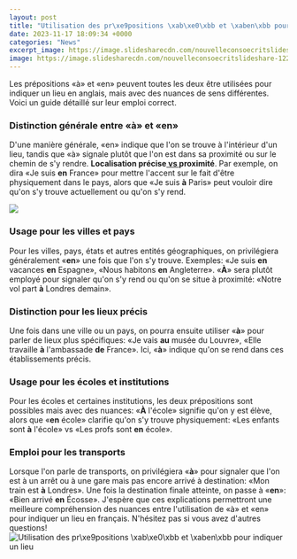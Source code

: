 ```yaml
---
layout: post
title: "Utilisation des pr\xe9positions \xab\xe0\xbb et \xaben\xbb pour indiquer un lieu"
date: 2023-11-17 18:09:34 +0000
categories: "News"
excerpt_image: https://image.slidesharecdn.com/nouvelleconsoecritslideshare-1228142115464107-9/95/lmergence-dune-nouvelle-consommation-une-nouvelle-donne-pour-les-marques-34-728.jpg?cb=1232613693
image: https://image.slidesharecdn.com/nouvelleconsoecritslideshare-1228142115464107-9/95/lmergence-dune-nouvelle-consommation-une-nouvelle-donne-pour-les-marques-34-728.jpg?cb=1232613693
---
```


Les prépositions «à» et «en» peuvent toutes les deux être utilisées pour indiquer un lieu en anglais, mais avec des nuances de sens différentes. Voici un guide détaillé sur leur emploi correct.
### Distinction générale entre «à» et «en» 
D'une manière générale, «en» indique que l'on se trouve à l'intérieur d'un lieu, tandis que «à» signale plutôt que l'on est dans sa proximité ou sur le chemin de s'y rendre. **Localisation précise[ vs ](https://ustoday.github.io/2024-01-08-comparaison-de-la-vie-en-suisse-et-en-autriche/)proximité**. Par exemple, on dira «Je suis **en** France» pour mettre l'accent sur le fait d'être physiquement dans le pays, alors que «Je suis **à** Paris» peut vouloir dire qu'on s'y trouve actuellement ou qu'on s'y rend.

![](https://image.slidesharecdn.com/6-valorisationinternet-121005053725-phpapp02/95/6valorisation-internet-4-728.jpg?cb=1349415515)
### Usage pour les villes et pays 
Pour les villes, pays, états et autres entités géographiques, on privilégiera généralement «**en**» une fois que l'on s'y trouve. Exemples: «Je suis **en** vacances **en** Espagne», «Nous habitons **en** Angleterre». «**À**» sera plutôt employé pour signaler qu'on s'y rend ou qu'on se situe à proximité: «Notre vol part **à** Londres demain».
### Distinction pour les lieux précis 
Une fois dans une ville ou un pays, on pourra ensuite utiliser «**à**» pour parler de lieux plus spécifiques: «Je vais **au** musée du Louvre», «Elle travaille **à** l'ambassade **de** France». Ici, «**à**» indique qu'on se rend dans ces établissements précis.
### Usage pour les écoles et institutions 
Pour les écoles et certaines institutions, les deux prépositions sont possibles mais avec des nuances: «**À** l'école» signifie qu'on y est élève, alors que «**en** école» clarifie qu'on s'y trouve physiquement: «Les enfants sont **à** l'école» vs «Les profs sont **en** école». 
### Emploi pour les transports
Lorsque l'on parle de transports, on privilégiera «**à**» pour signaler que l'on est à un arrêt ou à une gare mais pas encore arrivé à destination: «Mon train est **à** Londres». Une fois la destination finale atteinte, on passe à «**en**»: «Bien arrivé **en** Écosse».
J'espère que ces explications permettront une meilleure compréhension des nuances entre l'utilisation de «à» et «en» pour indiquer un lieu en français. N'hésitez pas si vous avez d'autres questions!
![Utilisation des pr\xe9positions \xab\xe0\xbb et \xaben\xbb pour indiquer un lieu](https://image.slidesharecdn.com/nouvelleconsoecritslideshare-1228142115464107-9/95/lmergence-dune-nouvelle-consommation-une-nouvelle-donne-pour-les-marques-34-728.jpg?cb=1232613693)